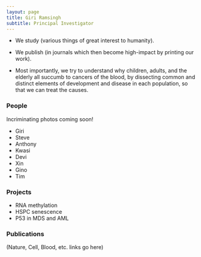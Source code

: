 ```yaml
---
layout: page
title: Giri Ramsingh
subtitle: Principal Investigator
---
```


- We study (various things of great interest to humanity).

- We publish (in journals which then become high-impact by printing our work).

- Most importantly, we try to understand why children, adults, and the elderly 
all succumb to cancers of the blood, by dissecting common and distinct elements
of development and disease in each population, so that we can treat the causes.

### People

Incriminating photos coming soon!

- Giri
- Steve
- Anthony
- Kwasi
- Devi
- Xin
- Gino
- Tim

### Projects

- RNA methylation
- HSPC senescence
- P53 in MDS and AML

### Publications

(Nature, Cell, Blood, etc. links go here)
